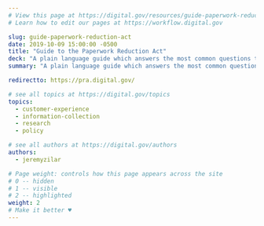 ```yaml
---
# View this page at https://digital.gov/resources/guide-paperwork-reduction-act
# Learn how to edit our pages at https://workflow.digital.gov

slug: guide-paperwork-reduction-act
date: 2019-10-09 15:00:00 -0500
title: "Guide to the Paperwork Reduction Act"
deck: "A plain language guide which answers the most common questions to the PRA"
summary: "A plain language guide which answers the most common questions to the PRA."

redirectto: https://pra.digital.gov/

# see all topics at https://digital.gov/topics
topics:
  - customer-experience
  - information-collection
  - research
  - policy

# see all authors at https://digital.gov/authors
authors:
  - jeremyzilar

# Page weight: controls how this page appears across the site
# 0 -- hidden
# 1 -- visible
# 2 -- highlighted
weight: 2
# Make it better ♥
---
```

